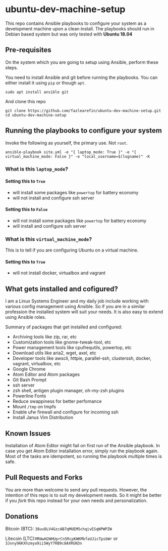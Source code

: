 # ubuntu-dev-machine-setup

This repo contains Ansible playbooks to configure your system as a development machine upon a clean install. The playbooks should run in Debian based system but was only tested with **Ubuntu 18.04**

## Pre-requisites

On the system which you are going to setup using Ansible, perform these steps.

You need to install Ansible and git before running the playbooks. You can either install it using `pip` or though `apt`.

```
sudo apt install ansible git
```

And clone this repo

```
git clone https://github.com/fazlearefin/ubuntu-dev-machine-setup.git
cd ubuntu-dev-machine-setup
```

## Running the playbooks to configure your system

Invoke the following as yourself, the primary use. Not `root`.

```
ansible-playbook site.yml -e "{ laptop_mode: True }" -e "{ virtual_machine_mode: False }" -e "local_username=$(logname)" -K
```

### What is this `laptop_mode`?

#### Setting this to `True`

- will install some packages like `powertop` for battery economy
- will not install and configure ssh server

#### Setting this to `False`

- will not install some packages like `powertop` for battery economy
- will install and configure ssh server

### What is this `virtual_machine_mode`?

This is to tell if you are configuring Ubuntu on a virtual machine.

#### Setting this to `True`

- will not install docker, virtualbox and vagrant

## What gets installed and cofigured?

I am a Linux Systems Engineer and my daily job include working with various config management using Ansible. So if you are in a similar profession the installed system will suit your needs. It is also easy to extend using Ansible roles.

Summary of packages that get installed and configured:

- Archiving tools like zip, rar, etc
- Customization tools like gnome-tweak-tool, etc
- Power management tools like cpufrequtils, powertop, etc
- Download utils like aria2, wget, axel, etc
- Developer tools like awscli, httpie, parallel-ssh, clusterssh, docker, vagrant, virtualbox, etc
- Google Chrome
- Atom Editor and Atom packages
- Git Bash Prompt
- ssh server
- zsh shell, antigen plugin manager, oh-my-zsh plugins
- Powerline Fonts
- Reduce swappiness for better perfomance
- Mount `/tmp` on tmpfs
- Enable ufw firewall and configure for incoming ssh
- Install Janus Vim Distribution

## Known Issues

Installation of Atom Editor might fail on first run of the Ansible playbook. In case you get Atom Editor installation error, simply run the playbook again. Most of the tasks are idempotent, so running the playbook multiple times is safe.

## Pull Requests and Forks

You are more than welcome to send any pull requests. However, the intention of this repo is to suit my development needs. So it might be better if you *fork* this repo instead for your own needs and personalization.

## Donations

Bitcoin (BTC): `38uvDLV4GzcAB7qMUEM5chqivESqNPWPZW`

Litecoin (LTC):`MRAwH2WHUprCn5RcpKWKMkfaUJicTpsbWr` or `3Jxny96KXhzmya9iiSWyY7RB9c8AXRGN3n`
